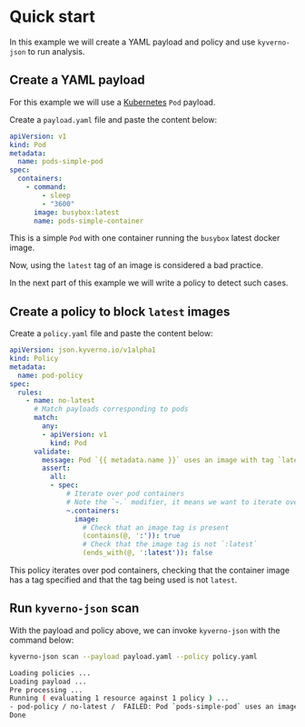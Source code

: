 # Quick start

In this example we will create a YAML payload and policy and use `kyverno-json` to run analysis.

## Create a YAML payload

For this example we will use a [Kubernetes](https://kubernetes.io) `Pod` payload.

Create a `payload.yaml` file and paste the content below:

```yaml
apiVersion: v1
kind: Pod
metadata:
  name: pods-simple-pod
spec:
  containers:
    - command:
        - sleep
        - "3600"
      image: busybox:latest
      name: pods-simple-container
```

This is a simple `Pod` with one container running the `busybox` latest docker image.

Now, using the `latest` tag of an image is considered a bad practice.

In the next part of this example we will write a policy to detect such cases.

## Create a policy to block `latest` images

Create a `policy.yaml` file and paste the content below:

```yaml
apiVersion: json.kyverno.io/v1alpha1
kind: Policy
metadata:
  name: pod-policy
spec:
  rules:
    - name: no-latest
      # Match payloads corresponding to pods
      match:
        any:
        - apiVersion: v1
          kind: Pod
      validate:
        message: Pod `{{ metadata.name }}` uses an image with tag `latest`
        assert:
          all:
          - spec:
              # Iterate over pod containers
              # Note the `~.` modifier, it means we want to iterate over array elements in descendants
              ~.containers:
                image:
                  # Check that an image tag is present
                  (contains(@, ':')): true
                  # Check that the image tag is not `:latest`
                  (ends_with(@, ':latest')): false
```

This policy iterates over pod containers, checking that the container image has a tag specified and that the tag being used is not `latest`.

## Run `kyverno-json` scan

With the payload and policy above, we can invoke `kyverno-json` with the command below:

```bash
kyverno-json scan --payload payload.yaml --policy policy.yaml

Loading policies ...
Loading payload ...
Pre processing ...
Running ( evaluating 1 resource against 1 policy ) ...
- pod-policy / no-latest /  FAILED: Pod `pods-simple-pod` uses an image with tag `latest`
Done
```

